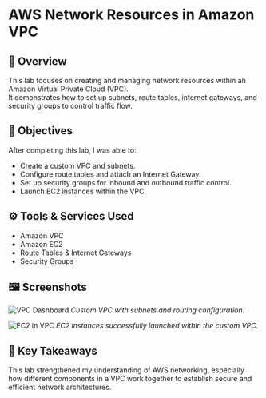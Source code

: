 # AWS Network Resources in Amazon VPC

## 📘 Overview
This lab focuses on creating and managing network resources within an Amazon Virtual Private Cloud (VPC).  
It demonstrates how to set up subnets, route tables, internet gateways, and security groups to control traffic flow.

## 🧩 Objectives
After completing this lab, I was able to:
- Create a custom VPC and subnets.
- Configure route tables and attach an Internet Gateway.
- Set up security groups for inbound and outbound traffic control.
- Launch EC2 instances within the VPC.

## ⚙️ Tools & Services Used
- Amazon VPC  
- Amazon EC2  
- Route Tables & Internet Gateways  
- Security Groups

## 🖼️ Screenshots
![VPC Dashboard](screenshots/vpc-dashboard.png)
*Custom VPC with subnets and routing configuration.*

![EC2 in VPC](screenshots/ec2-in-vpc.png)
*EC2 instances successfully launched within the custom VPC.*

## 🧠 Key Takeaways
This lab strengthened my understanding of AWS networking, especially how different components in a VPC work together to establish secure and efficient network architectures.
